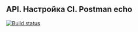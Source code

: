 ## API. Настройка CI. Postman echo

[![Build status](https://ci.appveyor.com/api/projects/status/fnhokdsfr83qbhf4?svg=true)](https://ci.appveyor.com/project/KleshchenkoSergei/api-ci-postman-echo)